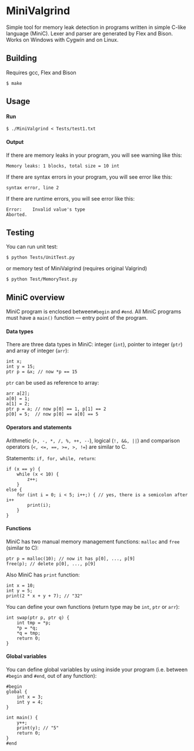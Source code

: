 # MiniValgrind
Simple tool for memory leak detection in programs written in simple C-like language (MiniC).
Lexer and parser are generated by Flex and Bison.  
Works on Windows with Cygwin and on Linux.
## Building
Requires gcc, Flex and Bison
```
$ make
```

## Usage
#### Run
```
$ ./MiniValgrind < Tests/test1.txt
```
#### Output
If there are memory leaks in your program, you will see warning like this:
```
Memory leaks: 1 blocks, total size = 10 int
```
If there are syntax errors in your program, you will see error like this:
```
syntax error, line 2
```
If there are runtime errors, you will see error like this:
```
Error:    Invalid value's type
Aborted.
```

## Testing
You can run unit test:
```
$ python Tests/UnitTest.py
```
or memory test of MiniValgrind (requires original Valgrind)
```
$ python Test/MemoryTest.py
```

## MiniC overview
MiniC program is enclosed between`#begin` and `#end`.
All MiniC programs must have a `main()` function — entry point of the program.

#### Data types
There are three data types in MiniC: integer (`int`), pointer to integer (`ptr`) and array of integer (`arr`):
```
int x;
int y = 15;
ptr p = &x; // now *p == 15
```
`ptr` can be used as reference to array:
```
arr a[2];
a[0] = 1;
a[1] = 2;
ptr p = a; // now p[0] == 1, p[1] == 2
p[0] = 5;  // now p[0] == a[0] == 5
```

#### Operators and statements
Arithmetic (`+, -, *, /, %, ++, --`), logical (`!, &&, ||`) and comparison operators (`<, <=, ==, >=, >, !=`) are similar to C.

Statements: `if, for, while, return`:
```
if (x == y) {
    while (x < 10) {
        z++;
    }
else {
    for (int i = 0; i < 5; i++;) { // yes, there is a semicolon after i++
        print(i);
    }
}

```

#### Functions
MiniC has two manual memory management functions: `malloc` and `free` (similar to C):
```
ptr p = malloc(10); // now it has p[0], ..., p[9]
free(p); // delete p[0], ..., p[9]
```
Also MiniC has `print` function:
```
int x = 10;
int y = 5;
print(2 * x + y + 7); // "32"
```
You can define your own functions (return type may be `int`, `ptr` or `arr`):
```
int swap(ptr p, ptr q) {
    int tmp = *p;
    *p = *q;
    *q = tmp;
    return 0;
}
```

#### Global variables
You can define global variables by using inside your program (i.e. between `#begin` and `#end`, out of any function):
```
#begin
global {
    int x = 3;
    int y = 4;
}

int main() {
    y++;
    print(y); // "5"
    return 0;
}
#end
```
